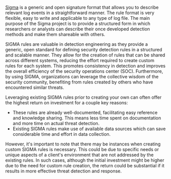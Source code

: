 [Sigma](https://github.com/SigmaHQ/sigma) is a generic and open signature format that allows you to describe relevant log events in a straightforward manner. The rule format is very flexible, easy to write and applicable to any type of log file. The main purpose of the Sigma project is to provide a structured form in which researchers or analysts can describe their once developed detection methods and make them shareable with others.

SIGMA rules are valuable in detection engineering as they provide a generic, open standard for defining security detection rules in a structured and scalable manner. They allow for the creation of rules that can be shared across different systems, reducing the effort required to create custom rules for each system. This promotes consistency in detection and improves the overall efficiency of the security operations center (SOC). Furthermore, by using SIGMA, organizations can leverage the collective wisdom of the security community, benefiting from rules created by others who have encountered similar threats.

Leveraging existing SIGMA rules prior to creating your own can often offer the highest return on investment for a couple key reasons:

- These rules are already well-documented, facilitating easy reference and knowledge sharing. This means less time spent on documentation and more time on actual threat detection.
- Existing SIGMA rules make use of available data sources which can save considerable time and effort in data collection.

However, it's important to note that there may be instances when creating custom SIGMA rules is necessary. This could be due to specific needs or unique aspects of a client's environment that are not addressed by the existing rules. In such cases, although the initial investment might be higher due to the need for custom rule creation, the return could be substantial if it results in more effective threat detection and response.
